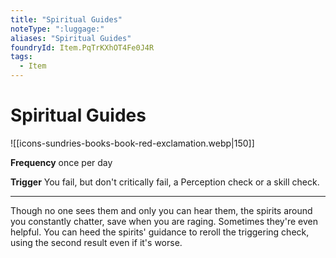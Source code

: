 ```yaml
---
title: "Spiritual Guides"
noteType: ":luggage:"
aliases: "Spiritual Guides"
foundryId: Item.PqTrKXhOT4Fe0J4R
tags:
  - Item
---
```


# Spiritual Guides
![[icons-sundries-books-book-red-exclamation.webp|150]]

**Frequency** once per day

**Trigger** You fail, but don't critically fail, a Perception check or a skill check.

* * *

Though no one sees them and only you can hear them, the spirits around you constantly chatter, save when you are raging. Sometimes they're even helpful. You can heed the spirits' guidance to reroll the triggering check, using the second result even if it's worse.
